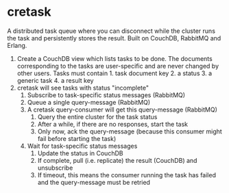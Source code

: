 # cretask
A distributed task queue where you can disconnect while the cluster runs the task and persistently stores the result. Built on CouchDB, RabbitMQ and Erlang.

1. Create a CouchDB view which lists tasks to be done. The documents corresponding to the tasks are user-specific and are never changed by other users. Tasks must contain
        1. task document key
        2. a status
        3. a generic task
        4. a result key
2. cretask will see tasks with status "incomplete"
    1. Subscribe to task-specific status messages (RabbitMQ) 
    2. Queue a single query-message (RabbitMQ)
    3. A cretask query-consumer will get this query-message (RabbitMQ)
        1. Query the entire cluster for the task status
        2. After a while, if there are no responses, start the task
        4. Only now, ack the query-message (because this consumer might fail before starting the task)
    4. Wait for task-specific status messages
        1. Update the status in CouchDB
        2. If complete, pull (i.e. replicate) the result (CouchDB) and unsubscribe
        3. If timeout, this means the consumer running the task has failed and the query-message must be retried
